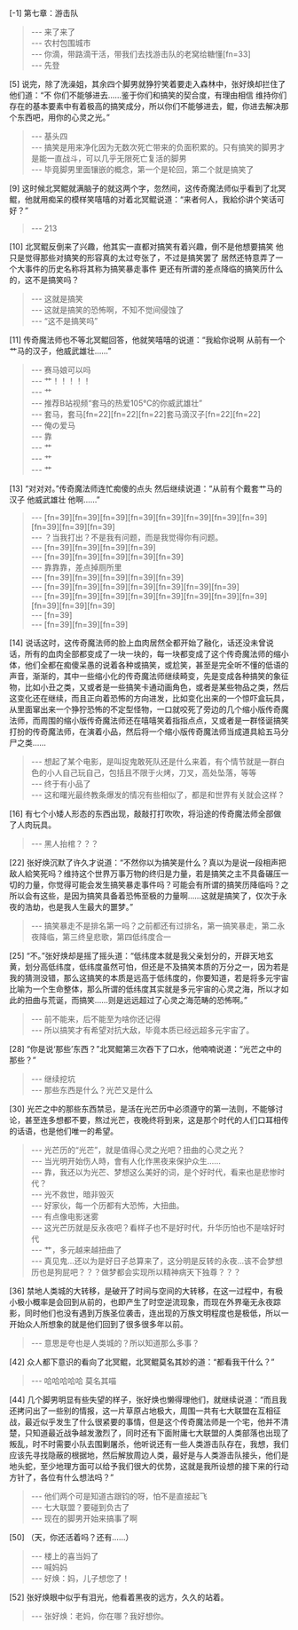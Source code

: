 
[-1] 第七章：游击队
>--- 来了来了<br>
>--- 农村包围城市<br>
>--- 你滴，带路滴干活，带我们去找游击队的老窝给糖懂[fn=33]<br>
>--- 先登<br>

[5] 说完，除了洗澡姐，其余四个脚男就狰狞笑着要走入森林中，张好焕却拦住了他们道：“不 你们不能够进去……鉴于你们和搞笑的契合度，有理由相信 维持你们存在的基本要素中有着极高的搞笑成分，所以你们不能够进去，鲲，你进去解决那个东西吧，用你的心灵之光。”
>--- 基头四<br>
>--- 搞笑是用来净化因为无数次死亡带来的负面积累的。只有搞笑的脚男才是能一直战斗，可以几乎无限死亡复活的脚男<br>
>--- 毕竟脚男里面镶嵌的概念，第一个是轮回，第二个就是搞笑了<br>

[9] 这时候北冥鲲就满脑子的就这两个字，忽然间，这传奇魔法师似乎看到了北冥鲲，他就用痴呆的模样笑嘻嘻的对着北冥鲲说道：“来者何人，我給伱讲个笑话可好？”
>--- 213<br>

[10] 北冥鲲反倒来了兴趣，他其实一直都对搞笑有着兴趣，倒不是他想要搞笑 他只是觉得那些对搞笑的形容真的太过夸张了，不过是搞笑罢了 居然还特意弄了一个大事件的历史名称将其称为搞笑暴走事件 更还有所谓的差点降临的搞笑历什么的，这不是搞笑吗？
>--- 这就是搞笑<br>
>--- 这就是搞笑的恐怖啊，不知不觉间侵蚀了<br>
>--- “这不是搞笑吗”<br>

[11] 传奇魔法师也不等北冥鲲回答，他就笑嘻嘻的说道：“我給你说啊 从前有一个艹马的汉子，他威武雄壮……”
>--- 赛马娘可以吗<br>
>--- 艹！！！！！<br>
>--- 艹<br>
>--- 推荐B站视频“套马的热爱105°C的你威武雄壮”<br>
>--- 套马，套马[fn=22][fn=22][fn=22]套马滴汉子[fn=22][fn=22]<br>
>--- 俺の爱马<br>
>--- 靠<br>
>--- 艹<br>
>--- 艹<br>
>--- 艹<br>

[13] “对对对。”传奇魔法师连忙痴傻的点头 然后继续说道：“从前有个戴套艹马的汉子 他威武雄壮 他啊……”
>--- [fn=39][fn=39][fn=39][fn=39][fn=39][fn=39][fn=39][fn=39][fn=39][fn=39][fn=39]<br>
>--- ？当我打出？不是我有问题，而是我觉得你有问题。<br>
>--- [fn=39][fn=39][fn=39][fn=39]<br>
>--- [fn=39][fn=39][fn=39][fn=39][fn=39]<br>
>--- 靠靠靠，差点掉厕所里<br>
>--- [fn=39][fn=39][fn=39][fn=39][fn=39]<br>
>--- [fn=39][fn=39][fn=39][fn=39][fn=39][fn=39][fn=39]<br>
>--- [fn=39][fn=39][fn=39][fn=39][fn=39][fn=39][fn=39][fn=39][fn=39][fn=39][fn=39]<br>
>--- [fn=39]<br>
>--- [fn=39][fn=39][fn=39]<br>

[14] 说话这时，这传奇魔法师的脸上血肉居然全都开始了融化，话还没未曾说话，所有的血肉全部都变成了一块一块的，每一块都变成了这个传奇魔法师的缩小体，他们全都在痴傻呆愚的说着各种或搞笑，或尬笑，甚至是完全听不懂的低语的声音，渐渐的，其中一些缩小化的传奇魔法师继续畸变，先是变成各种搞笑的象征物，比如小丑之类，又或者是一些搞笑卡通动画角色，或者是某些物品之类，然后这变化还在继续，而且正向着恐怖的方向进发，比如变化出来的一个惊吓盒玩具，从里面窜出来一个狰狞恐怖的不定型怪物，一口就咬死了旁边的几个缩小版传奇魔法师，而周围的缩小版传奇魔法师还在嘻嘻笑着指指点点，又或者是一群怪诞搞笑打扮的传奇魔法师，在演着小品，然后将一个缩小版传奇魔法师当成道具給五马分尸之类……
>--- 想起了某个电影，是叫捉鬼敢死队还是什么来着，有个情节就是一群白色的小人自己玩自己，包括且不限于火烤，刀叉，高处坠落，等等<br>
>--- 终于有小品了<br>
>--- 这和曙光最终教条爆发的情况有些相似了，都是和世界有关就会这样？<br>

[16] 有七个小矮人形态的东西出现，敲敲打打吹吹，将沿途的传奇魔法师全部做了人肉玩具。
>--- 黑人抬棺？？？<br>

[22] 张好焕沉默了许久才说道：“不然你以为搞笑是什么？真以为是说一段相声把敌人給笑死吗？维持这个世界万事万物的终归是力量，若是搞笑之主不具备碾压一切的力量，你觉得可能会发生搞笑暴走事件吗？可能会有所谓的搞笑历降临吗？之所以会有这些，是因为搞笑具备着恐怖至极的力量啊……这就是搞笑了，仅次于永夜的浩劫，也是我人生最大的噩梦。”
>--- 搞笑暴走不是排名第一吗？之前都还有过排名，第一搞笑暴走，第二永夜降临，第三终皇悲歌，第四低纬度合一<br>

[25] “不。”张好焕却是摇了摇头道：“低纬度本就是我父亲划分的，开辟天地玄黄，划分高低纬度，低纬度虽然可怕，但还是不及搞笑本质的万分之一，因为若是我的猜测没错，那么这搞笑的本质是远高于低纬度的，你要知道，若是将多元宇宙比喻为一个生命整体，那么所谓的低纬度其实就是多元宇宙的心灵之海，所以才如此的扭曲与荒诞，而搞笑……则是远远超过了心灵之海范畴的恐怖啊。”
>--- 前不能来，后不能至为啥你还记得<br>
>--- 所以搞笑才有希望对抗大敌，毕竟本质已经远超多元宇宙了。<br>

[28] “你是说‘那些’东西？”北冥鲲第三次吞下了口水，他喃喃说道：“光芒之中的那些？”
>--- 继续挖坑<br>
>--- 那些东西是什么？光芒又是什么<br>

[30] 光芒之中的那些东西禁忌，是活在光芒历中必须遵守的第一法则，不能够讨论，甚至连多想都不要，熬过光芒，夜晚终将到来，这是那个时代的人们口耳相传的话语，也是他们唯一的希望。
>--- 光芒历的“光芒”，就是值得心灵之光吧？扭曲的心灵之光？<br>
>--- 当光明开始伤人時，會有人化作黑夜来保护众生……<br>
>--- 靠，我还以为光芒、梦想这么美好的词，是个好时代，看来也是悲惨时代？<br>
>--- 光不救世，暗非毁灭<br>
>--- 好家伙，每一个历都有大恐怖，大扭曲。<br>
>--- 有点像电影迷雾<br>
>--- 这光芒历就是反永夜吧？看样子也不是好时代，升华历怕也不是啥好时代<br>
>--- 艹，多元越来越扭曲了<br>
>--- 真见鬼…还以为是好日子总算来了，这分明是反转的永夜…该不会梦想历也是狗屁吧？？？做梦都会实现所以精神病天下独尊？？？<br>

[36] 禁地人类城的大转移，是破开了时间与空间的大转移，在这一过程中，有极小极小概率是会回到从前的，也即产生了时空逆流现象，而现在外界毫无永夜踪影，同时他们也没有遇到万族圣位袭击，连出现的万族文明程度也是极低，所以一开始众人所想象的就是他们回到了很多很多年以前。
>--- 意思是夸也是人类城的？所以知道那么多事？<br>

[42] 众人都下意识的看向了北冥鲲，北冥鲲莫名其妙的道：“都看我干什么？”
>--- 哈哈哈哈哈 莫名其喵<br>

[44] 几个脚男明显有些失望的样子，张好焕也懒得理他们，就继续说道：“而且我还拷问出了一些别的情报，这一片草原占地极大，周围一共有七大联盟在互相征战，最近似乎发生了什么很紧要的事情，但是这个传奇魔法师是一个宅，他并不清楚，只知道最近战争越发激烈了，同时还有下面附庸七大联盟的人类部落也出现了叛乱，时不时需要小队去围剿屠杀，他听说还有一些人类游击队存在，我想，我们应该先寻找隐蔽的根据地，然后解放周边人类，最好是与人类游击队接头，他们是地头蛇，至少地理方面可以给予我们很大的优势，这就是我所设想的接下来的行动方针了，各位有什么想法吗？”
>--- 他们两个可是知道古跟钧的呀，怕不是直接起飞<br>
>--- 七大联盟？要碰到负古了<br>
>--- 现在的脚男开始来搞事了啊<br>

[50] （天，你还活着吗？还有……）
>--- 楼上的喜当妈了<br>
>--- 喊妈妈<br>
>--- 好焕：妈，儿子想您了！<br>

[52] 张好焕眼中似乎有泪光，他看着黑夜的远方，久久的站着。
>--- 张好焕：老妈，你在哪？我好想你。<br>
